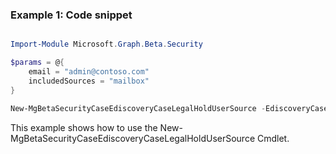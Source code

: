 ### Example 1: Code snippet

```powershell

Import-Module Microsoft.Graph.Beta.Security

$params = @{
	email = "admin@contoso.com"
	includedSources = "mailbox"
}

New-MgBetaSecurityCaseEdiscoveryCaseLegalHoldUserSource -EdiscoveryCaseId $ediscoveryCaseId -EdiscoveryHoldPolicyId $ediscoveryHoldPolicyId -BodyParameter $params

```
This example shows how to use the New-MgBetaSecurityCaseEdiscoveryCaseLegalHoldUserSource Cmdlet.

